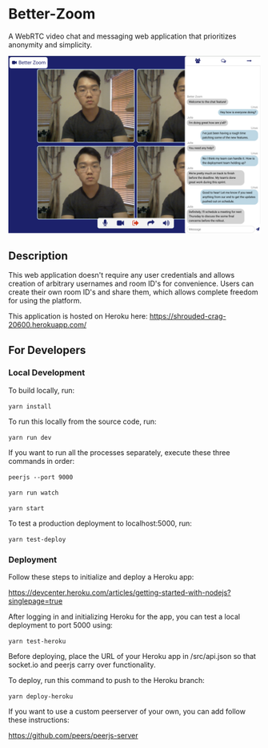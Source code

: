 # Better-Zoom

A WebRTC video chat and messaging web application that prioritizes anonymity and simplicity.

![img](images/example.png)

## Description

This web application doesn't require any user credentials and allows creation of arbitrary usernames and room ID's for convenience. Users can create their own room ID's and share them, which allows complete freedom for using the platform.

This application is hosted on Heroku here: https://shrouded-crag-20600.herokuapp.com/

## For Developers

### Local Development

To build locally, run:

`yarn install`

To run this locally from the source code, run:

`yarn run dev`

If you want to run all the processes separately, execute these three commands in order:

`peerjs --port 9000`

`yarn run watch`

`yarn start`

To test a production deployment to localhost:5000, run:

`yarn test-deploy`

### Deployment

Follow these steps to initialize and deploy a Heroku app: 

https://devcenter.heroku.com/articles/getting-started-with-nodejs?singlepage=true

After logging in and initializing Heroku for the app, you can test a local deployment to port 5000 using: 

`yarn test-heroku`

Before deploying, place the URL of your Heroku app in /src/api.json so that socket.io and peerjs carry over functionality.

To deploy, run this command to push to the Heroku branch: 

`yarn deploy-heroku`

If you want to use a custom peerserver of your own, you can add follow these instructions:

https://github.com/peers/peerjs-server
